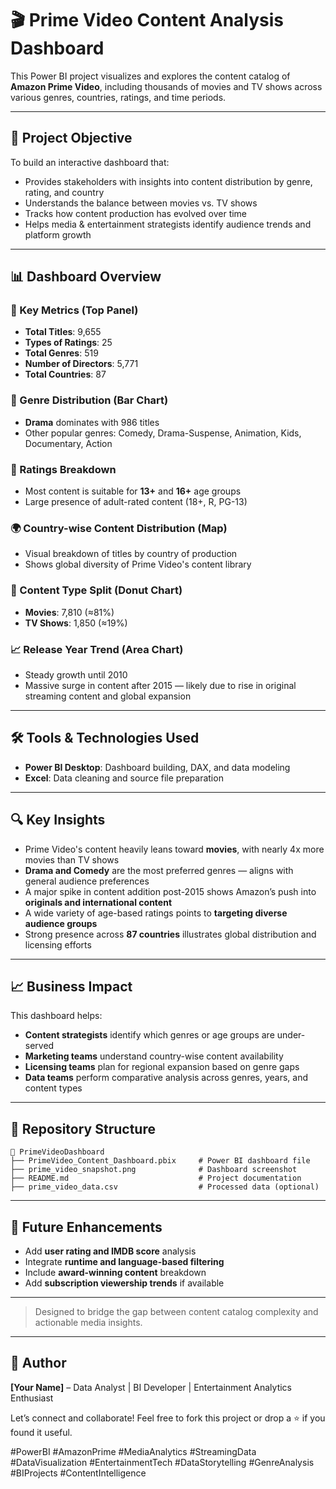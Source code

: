 # 🎬 Prime Video Content Analysis Dashboard

This Power BI project visualizes and explores the content catalog of **Amazon Prime Video**, including thousands of movies and TV shows across various genres, countries, ratings, and time periods.

---

## 🎯 Project Objective
To build an interactive dashboard that:
- Provides stakeholders with insights into content distribution by genre, rating, and country
- Understands the balance between movies vs. TV shows
- Tracks how content production has evolved over time
- Helps media & entertainment strategists identify audience trends and platform growth

---

## 📊 Dashboard Overview

### 🔢 Key Metrics (Top Panel)
- **Total Titles**: 9,655
- **Types of Ratings**: 25
- **Total Genres**: 519
- **Number of Directors**: 5,771
- **Total Countries**: 87

### 🔹 Genre Distribution (Bar Chart)
- **Drama** dominates with 986 titles
- Other popular genres: Comedy, Drama-Suspense, Animation, Kids, Documentary, Action

### 🔹 Ratings Breakdown
- Most content is suitable for **13+** and **16+** age groups
- Large presence of adult-rated content (18+, R, PG-13)

### 🌍 Country-wise Content Distribution (Map)
- Visual breakdown of titles by country of production
- Shows global diversity of Prime Video's content library

### 🍿 Content Type Split (Donut Chart)
- **Movies**: 7,810 (≈81%)
- **TV Shows**: 1,850 (≈19%)

### 📈 Release Year Trend (Area Chart)
- Steady growth until 2010
- Massive surge in content after 2015 — likely due to rise in original streaming content and global expansion

---

## 🛠 Tools & Technologies Used
- **Power BI Desktop**: Dashboard building, DAX, and data modeling
- **Excel**: Data cleaning and source file preparation

---

## 🔍 Key Insights
- Prime Video's content heavily leans toward **movies**, with nearly 4x more movies than TV shows
- **Drama and Comedy** are the most preferred genres — aligns with general audience preferences
- A major spike in content addition post-2015 shows Amazon’s push into **originals and international content**
- A wide variety of age-based ratings points to **targeting diverse audience groups**
- Strong presence across **87 countries** illustrates global distribution and licensing efforts

---

## 📈 Business Impact
This dashboard helps:
- **Content strategists** identify which genres or age groups are under-served
- **Marketing teams** understand country-wise content availability
- **Licensing teams** plan for regional expansion based on genre gaps
- **Data teams** perform comparative analysis across genres, years, and content types

---

## 📁 Repository Structure
```
📁 PrimeVideoDashboard
├── PrimeVideo_Content_Dashboard.pbix     # Power BI dashboard file
├── prime_video_snapshot.png              # Dashboard screenshot
├── README.md                             # Project documentation
├── prime_video_data.csv                  # Processed data (optional)
```

---

## 🚀 Future Enhancements
- Add **user rating and IMDB score** analysis
- Integrate **runtime and language-based filtering**
- Include **award-winning content** breakdown
- Add **subscription viewership trends** if available

---

> Designed to bridge the gap between content catalog complexity and actionable media insights.

---

## 👤 Author
**[Your Name]** – Data Analyst | BI Developer | Entertainment Analytics Enthusiast

Let’s connect and collaborate! Feel free to fork this project or drop a ⭐ if you found it useful.

#PowerBI #AmazonPrime #MediaAnalytics #StreamingData #DataVisualization #EntertainmentTech #DataStorytelling #GenreAnalysis #BIProjects #ContentIntelligence